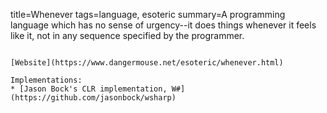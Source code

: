 title=Whenever
tags=language, esoteric
summary=A programming language which has no sense of urgency--it does things whenever it feels like it, not in any sequence specified by the programmer.
~~~~~~

[Website](https://www.dangermouse.net/esoteric/whenever.html)

Implementations:
* [Jason Bock's CLR implementation, W#](https://github.com/jasonbock/wsharp)
